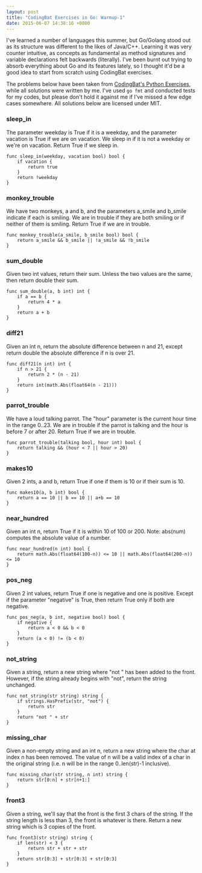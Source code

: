 ```yaml
---
layout: post
title: "CodingBat Exercises in Go: Warmup-1"
date: 2015-06-07 14:38:16 +0800
--- 
```

I've learned a number of languages this summer, but Go/Golang stood out as its structure was different to the likes of Java/C++. Learning it was very counter intuitive, as concepts as fundamental as method signatures and variable declarations felt backwards (literally). I've been burnt out trying to absorb everything about Go and its features lately, so I thought it'd be a good idea to start from scratch using CodingBat exercises.

The problems below have been taken from [CodingBat's Python Exercises](http://codingbat.com/python), while all solutions were written by me. I've used `go fmt` and conducted tests for my codes, but please don't hold it against me if I've missed a few edge cases somewhere. All solutions below are licensed under MIT.

### sleep_in ###
The parameter weekday is True if it is a weekday, and the parameter vacation is True if we are on vacation. We sleep in if it is not a weekday or we're on vacation. Return True if we sleep in.

```
func sleep_in(weekday, vacation bool) bool {
    if vacation {
        return true
    }
    return !weekday
}
```

### monkey_trouble ###
We have two monkeys, a and b, and the parameters a_smile and b_smile indicate if each is smiling. We are in trouble if they are both smiling or if neither of them is smiling. Return True if we are in trouble.

```
func monkey_trouble(a_smile, b_smile bool) bool {
    return a_smile && b_smile || !a_smile && !b_smile
}
```

### sum_double ###
Given two int values, return their sum. Unless the two values are the same, then return double their sum.

```
func sum_double(a, b int) int {
    if a == b {
        return 4 * a
    }
    return a + b
}
```

### diff21 ###
Given an int n, return the absolute difference between n and 21, except return double the absolute difference if n is over 21.

```
func diff21(n int) int {
    if n > 21 {
        return 2 * (n - 21)
    }
    return int(math.Abs(float64(n - 21)))
}
```

### parrot_trouble ###
We have a loud talking parrot. The "hour" parameter is the current hour time in the range 0..23. We are in trouble if the parrot is talking and the hour is before 7 or after 20. Return True if we are in trouble.

```
func parrot_trouble(talking bool, hour int) bool {
    return talking && (hour < 7 || hour > 20)
}
```

### makes10 ###
Given 2 ints, a and b, return True if one if them is 10 or if their sum is 10.

```
func makes10(a, b int) bool {
    return a == 10 || b == 10 || a+b == 10
}
```

### near_hundred ###
Given an int n, return True if it is within 10 of 100 or 200. Note: abs(num) computes the absolute value of a number.

```
func near_hundred(n int) bool {
    return math.Abs(float64(100-n)) <= 10 || math.Abs(float64(200-n)) <= 10
}
```

### pos_neg ###
Given 2 int values, return True if one is negative and one is positive. Except if the parameter "negative" is True, then return True only if both are negative.

```
func pos_neg(a, b int, negative bool) bool {
    if negative {
        return a < 0 && b < 0
    }
    return (a < 0) != (b < 0)
}
```

### not_string ###
Given a string, return a new string where "not " has been added to the front. However, if the string already begins with "not", return the string unchanged.

```
func not_string(str string) string {
    if strings.HasPrefix(str, "not") {
        return str
    }
    return "not " + str
}
```

### missing_char ###
Given a non-empty string and an int n, return a new string where the char at index n has been removed. The value of n will be a valid index of a char in the original string (i.e. n will be in the range 0..len(str)-1 inclusive).

```
func missing_char(str string, n int) string {
    return str[0:n] + str[n+1:]
}
```

### front3 ###
Given a string, we'll say that the front is the first 3 chars of the string. If the string length is less than 3, the front is whatever is there. Return a new string which is 3 copies of the front.

```
func front3(str string) string {
    if len(str) < 3 {
        return str + str + str
    }
    return str[0:3] + str[0:3] + str[0:3]
}
```















